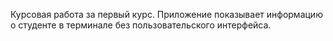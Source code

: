 Курсовая работа за первый курс.
Приложение показывает информацию о студенте в терминале без пользовательского интерфейса.
